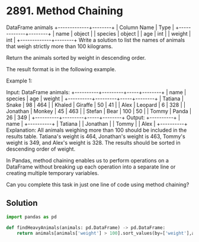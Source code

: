 # 2891. Method Chaining

DataFrame animals
+-------------+--------+
| Column Name | Type   |
+-------------+--------+
| name        | object |
| species     | object |
| age         | int    |
| weight      | int    |
+-------------+--------+
Write a solution to list the names of animals that weigh strictly more than 100 kilograms.

Return the animals sorted by weight in descending order.

The result format is in the following example.

 

Example 1:

Input: 
DataFrame animals:
+----------+---------+-----+--------+
| name     | species | age | weight |
+----------+---------+-----+--------+
| Tatiana  | Snake   | 98  | 464    |
| Khaled   | Giraffe | 50  | 41     |
| Alex     | Leopard | 6   | 328    |
| Jonathan | Monkey  | 45  | 463    |
| Stefan   | Bear    | 100 | 50     |
| Tommy    | Panda   | 26  | 349    |
+----------+---------+-----+--------+
Output: 
+----------+
| name     |
+----------+
| Tatiana  |
| Jonathan |
| Tommy    |
| Alex     |
+----------+
Explanation: 
All animals weighing more than 100 should be included in the results table.
Tatiana's weight is 464, Jonathan's weight is 463, Tommy's weight is 349, and Alex's weight is 328.
The results should be sorted in descending order of weight.
 

In Pandas, method chaining enables us to perform operations on a DataFrame without breaking up each operation into a separate line or creating multiple temporary variables. 

Can you complete this task in just one line of code using method chaining?

## Solution

```python
import pandas as pd

def findHeavyAnimals(animals: pd.DataFrame) -> pd.DataFrame:
    return animals[animals['weight'] > 100].sort_values(by=['weight'],ascending=False)[['name']]
```